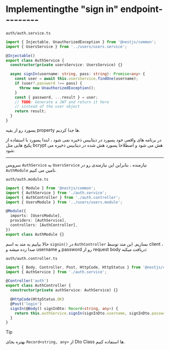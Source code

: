 # Implementingthe "sign in" endpoint---------

`auth/auth.service.ts`
```typescript
import { Injectable, UnauthorizedException } from '@nestjs/common';
import { UsersService } from '../users/users.service';

@Injectable()
export class AuthService {
  constructor(private usersService: UsersService) {}

  async signIn(username: string, pass: string): Promise<any> {
    const user = await this.usersService.findOne(username);
    if (user?.password !== pass) {
      throw new UnauthorizedException();
    }
    const { password, ...result } = user;
    // TODO: Generate a JWT and return it here
    // instead of the user object
    return result;
  }
}
```

پسورد رو از بقیه property ها جدا کردیم.

در برنامه های واقعی خود پسورد در دیتابیس ذخیره نمی شود ، ابتدا پسورد با استفاده از پکیج هایی مثل bcrypt هش می شود و اصطلاحا پسورد هش شده در دیتابیس ذخیره می شود.

---

سرویس `AuthService` به `UsersService` نیازمنده ، بنابراین این نیازمندی رو در `AuthModule` تامین می کنیم.

`auth/auth.module.ts`
```typescript
import { Module } from '@nestjs/common';
import { AuthService } from './auth.service';
import { AuthController } from './auth.controller';
import { UsersModule } from '../users/users.module';

@Module({
  imports: [UsersModule],
  providers: [AuthService],
  controllers: [AuthController],
})
export class AuthModule {}
```

حالا بیاییم یه متد به اسم `signin()` در `AuthController` بسازیم. این متد توسط client ، صدا زده میشه و username و password رو از request body دریافت میکنه:

`auth/auth.controller.ts`
```typescript
import { Body, Controller, Post, HttpCode, HttpStatus } from '@nestjs/common';
import { AuthService } from './auth.service';

@Controller('auth')
export class AuthController {
  constructor(private authService: AuthService) {}

  @HttpCode(HttpStatus.OK)
  @Post('login')
  signIn(@Body() signInDto: Record<string, any>) {
    return this.authService.signIn(signInDto.username, signInDto.password);
  }
}
```

>[!tip]
>بهتره بجای `Record<string, any>` از Dto Class ها استفاده کنیم.

